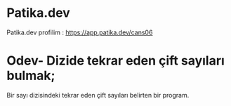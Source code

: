 # Patika.dev
Patika.dev profilim : https://app.patika.dev/cans06

# Odev- Dizide tekrar eden çift sayıları bulmak;
Bir sayı dizisindeki tekrar eden çift sayıları belirten bir program.

